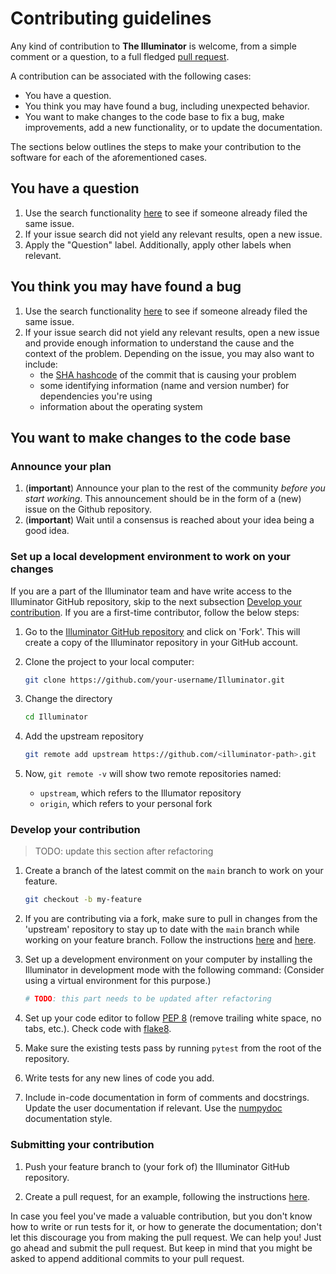 # Contributing guidelines

Any kind of contribution to **The Illuminator** is welcome, from a simple comment or a question, to a full fledged [pull request](https://help.github.com/articles/about-pull-requests/). 

A contribution can be associated with the following cases:

- You have a question.
- You think you may have found a bug, including unexpected behavior.
- You want to make changes to the code base to fix a bug, make improvements, add a new functionality, or to update the documentation.

The sections below outlines the steps to make your contribution to the software for each of the aforementioned cases.

## You have a question

1. Use the search functionality [here](link-to-issues) to see if someone already filed the same issue.
1. If your issue search did not yield any relevant results, open a new issue.
1. Apply the "Question" label. Additionally, apply other labels when relevant.

## You think you may have found a bug

1. Use the search functionality [here](link-to-issues) to see if someone already filed the same issue.
1. If your issue search did not yield any relevant results, open a new issue and provide enough information to understand the cause and the context of the problem. Depending on the issue, you may also want to include:
    - the [SHA hashcode](https://help.github.com/articles/autolinked-references-and-urls/#commit-shas) of the commit that is causing your problem
    - some identifying information (name and version number) for dependencies you're using
    - information about the operating system

## You want to make changes to the code base

### Announce your plan

1. (**important**) Announce your plan to the rest of the community *before you start working*. This announcement should be in the form of a (new) issue on the Github repository.
2. (**important**) Wait until a consensus is reached about your idea being a good idea.


### Set up a local development environment to work on your changes

If you are a part of the Illuminator team and have write access to the Illuminator GitHub repository, skip to the next subsection [Develop your contribution](CONTRIBUTING.md#develop-your-contribution). If you are a first-time contributor, follow the below steps:

1. Go to the [Illuminator GitHub repository](url-repository) and click on 'Fork'. This will create a copy of the Illuminator repository in your GitHub account. 
            
1. Clone the project to your local computer:
        
    ```bash
    git clone https://github.com/your-username/Illuminator.git
    ```

1. Change the directory

    ```bash
    cd Illuminator
    ```

1. Add the upstream repository

    ```bash
    git remote add upstream https://github.com/<illuminator-path>.git
    ```  

1. Now, `git remote -v` will show two remote repositories named:

    * `upstream`, which refers to the Illumator repository 
    * `origin`, which refers to your personal fork

### Develop your contribution

> TODO: update this section after refactoring

1. Create a branch of the latest commit on the `main` branch to work on your feature.

    ```bash
    git checkout -b my-feature
    ```  

2. If you are contributing via a fork, make sure to pull in changes from the 'upstream' repository to stay up to date with the `main` branch while working on your feature branch. Follow the instructions [here](https://docs.github.com/en/pull-requests/collaborating-with-pull-requests/working-with-forks/configuring-a-remote-repository-for-a-fork) and [here](https://docs.github.com/en/pull-requests/collaborating-with-pull-requests/working-with-forks/syncing-a-fork).

3. Set up a development environment on your computer by installing the Illuminator in development mode with the following command: (Consider using a virtual environment for this purpose.)

    ```bash
    # TODO: this part needs to be updated after refactoring
    ```
    
4. Set up your code editor to follow [PEP 8](https://peps.python.org/pep-0008/) (remove trailing white space, no tabs, etc.). Check code with [flake8](https://flake8.pycqa.org/en/latest/).

5. Make sure the existing tests pass by running `pytest` from the root of the repository. 

6. Write tests for any new lines of code you add. 

7. Include in-code documentation in form of comments and docstrings. Update the user documentation if relevant. Use the [numpydoc](https://numpydoc.readthedocs.io/en/latest/format.html#docstring-standard) documentation style.

### Submitting your contribution

1. Push your feature branch to (your fork of) the Illuminator GitHub repository.

1. Create a pull request, for an example, following the instructions [here](https://help.github.com/articles/creating-a-pull-request/).

In case you feel you've made a valuable contribution, but you don't know how to write or run tests for it, or how to generate the documentation; don't let this discourage you from making the pull request. We can help you! Just go ahead and submit the pull request. But keep in mind that you might be asked to append additional commits to your pull request.
